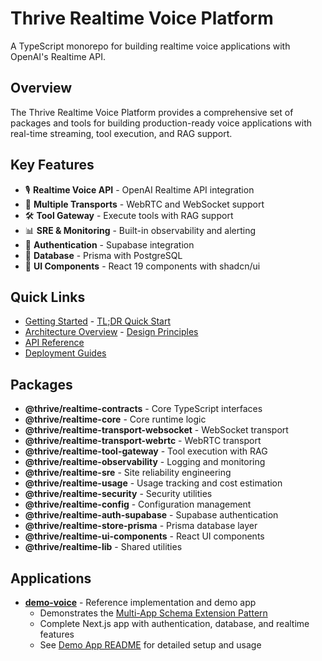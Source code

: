 # Thrive Realtime Voice Platform

A TypeScript monorepo for building realtime voice applications with OpenAI's Realtime API.

## Overview

The Thrive Realtime Voice Platform provides a comprehensive set of packages and tools for building production-ready voice applications with real-time streaming, tool execution, and RAG support.

## Key Features

- 🎙️ **Realtime Voice API** - OpenAI Realtime API integration
- 🔌 **Multiple Transports** - WebRTC and WebSocket support
- 🛠️ **Tool Gateway** - Execute tools with RAG support
- 📊 **SRE & Monitoring** - Built-in observability and alerting
- 🔐 **Authentication** - Supabase integration
- 💾 **Database** - Prisma with PostgreSQL
- 🎨 **UI Components** - React 19 components with shadcn/ui

## Quick Links

- [Getting Started](./getting-started/) - [TL;DR Quick Start](./getting-started/tldr.md)
- [Architecture Overview](./architecture/) - [Design Principles](./architecture/design-principles.md)
- [API Reference](./api/)
- [Deployment Guides](./deployment/)

## Packages

- **@thrive/realtime-contracts** - Core TypeScript interfaces
- **@thrive/realtime-core** - Core runtime logic
- **@thrive/realtime-transport-websocket** - WebSocket transport
- **@thrive/realtime-transport-webrtc** - WebRTC transport
- **@thrive/realtime-tool-gateway** - Tool execution with RAG
- **@thrive/realtime-observability** - Logging and monitoring
- **@thrive/realtime-sre** - Site reliability engineering
- **@thrive/realtime-usage** - Usage tracking and cost estimation
- **@thrive/realtime-security** - Security utilities
- **@thrive/realtime-config** - Configuration management
- **@thrive/realtime-auth-supabase** - Supabase authentication
- **@thrive/realtime-store-prisma** - Prisma database layer
- **@thrive/realtime-ui-components** - React UI components
- **@thrive/realtime-lib** - Shared utilities

## Applications

- **[demo-voice](../apps/demo-voice/README.md)** - Reference implementation and demo app
  - Demonstrates the [Multi-App Schema Extension Pattern](./architecture/multi-app-pattern.md)
  - Complete Next.js app with authentication, database, and realtime features
  - See [Demo App README](../apps/demo-voice/README.md) for detailed setup and usage
